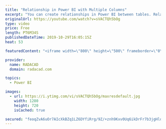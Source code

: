 ```yaml
---
title: "Relationship in Power BI with Multiple Columns"
excerpt: "You can create relationships in Power BI between tables. Relationships are useful for some functions to work across multiple tables and produce the result. Relationship between tables also makes visualization and report elements more efficient, because the result of selection in one chart can affect"
originalUrl: https://youtube.com/watch?v=sVACTQh5bOg
type: video
price: Free
length: PT6M34S
publishedDateTime: 2019-10-29T16:05:15Z
heat: 53

featuredContent: "<iframe width=\"800\" height=\"500\" frameborder=\"0\" src=\"https://www.youtube.com/embed/sVACTQh5bOg\" allow=\"accelerometer; autoplay; encrypted-media; gyroscope; picture-in-picture\" allowfullscreen></iframe>"

provider:
  name: RADACAD
  domain: radacad.com

topics:
  - Power BI

images:
  - url: https://i.ytimg.com/vi/sVACTQh5bOg/maxresdefault.jpg
    width: 1280
    height: 720
    isCached: true

secured: "feoqZvA6uOr7AIcXkBZq1LZ6DYfiRrg/9Z/+znh9Kxv0Uq6ikDrFr7b3jgHldzwnm0hTMsigvNLTDDvTYqtygxQMUv2Dnc00ZpAFtvOQy7I0aF/zyzdpqBKv/kwdTDGCucHmuSXJzaB6zZ3RCbDoXUnPnRcWb6Ed813k0xO/i5CgEpWFyFvUti0l7HZXbmx+hFKPVPFPmy2TIeaVAq4B135VdP1jrB9UqtFcZJb1TrAEHx4xVQIe8pX4B/vG5kPPlA8snPFR5g2LwyEZ5p0b+D+uE5WDnk5I+wLMexPSex5KNxDkG9MTVnu1Ji78cjv/js1VFqH+afQ/VY6ZOlEJLAbS9Kb0JqYt4r2amqDbIvJg6vjmgAIiFcLH/C9M7AGue6ZITLbqU2TdV+hkuxaPYMbuKbRXABl4aecVQAcwmms=;I443kA9RULmO9EqF72VWGA=="
---
```


